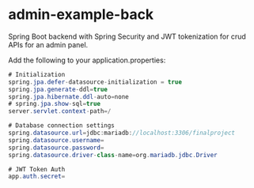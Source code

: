 # admin-example-back
Spring Boot backend with Spring Security and JWT tokenization for crud APIs for an admin panel.

Add the following to your application.properties:
```Java
# Initialization
spring.jpa.defer-datasource-initialization = true
spring.jpa.generate-ddl=true
spring.jpa.hibernate.ddl-auto=none
# spring.jpa.show-sql=true
server.servlet.context-path=/

# Database connection settings
spring.datasource.url=jdbc:mariadb://localhost:3306/finalproject
spring.datasource.username=
spring.datasource.password=
spring.datasource.driver-class-name=org.mariadb.jdbc.Driver

# JWT Token Auth
app.auth.secret=
```
